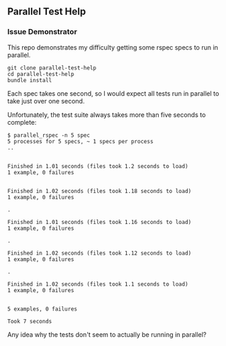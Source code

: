 ## Parallel Test Help

### Issue Demonstrator

This repo demonstrates my difficulty getting some rspec specs to run in parallel.

```
git clone parallel-test-help
cd parallel-test-help
bundle install
```

Each spec takes one second, so I would expect all tests run in parallel
to take just over one second.

Unfortunately, the test suite always takes more than five seconds to complete:

```
$ parallel_rspec -n 5 spec
5 processes for 5 specs, ~ 1 specs per process
..


Finished in 1.01 seconds (files took 1.2 seconds to load)
1 example, 0 failures


Finished in 1.02 seconds (files took 1.18 seconds to load)
1 example, 0 failures

.

Finished in 1.01 seconds (files took 1.16 seconds to load)
1 example, 0 failures

.

Finished in 1.02 seconds (files took 1.12 seconds to load)
1 example, 0 failures

.

Finished in 1.02 seconds (files took 1.1 seconds to load)
1 example, 0 failures


5 examples, 0 failures

Took 7 seconds
```

Any idea why the tests don't seem to actually be running in parallel?
